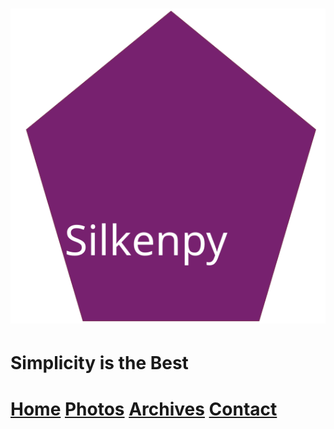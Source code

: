 ![silkenpy logo](/images/silkenpy.svg)
===
Simplicity is the Best 
===
[Home](home.md)     [Photos](photos.md)    [Archives](archives.md)    [Contact](contact.md)
===







